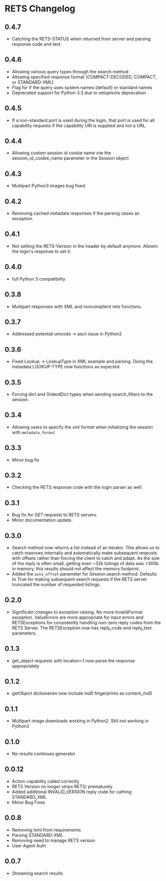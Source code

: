 # RETS Changelog

## 0.4.7
* Catching the RETS-STATUS when returned from server and parsing response code and text.

## 0.4.6
* Allowing various query types through the search method
* Allowing specified response format (COMPACT-DECODED, COMPACT, or STANDARD-XML)
* Flag for if the query uses system names (default) or standard names
* Deprecated support for Python 3.3 due to setuptools deprecation

## 0.4.5
* If a non-standard port is used during the login, that port is used for all capability requests if the capability URI is supplied and not a URL.

## 0.4.4
* Allowing custom session id cookie name viw the session_id_cookie_name parameter in the Session object

## 0.4.3
* Multipart Python3 images bug fixed

## 0.4.2
* Removing cached metadata responses if the parsing raises an exception.

## 0.4.1
* Not setting the RETS-Version in the header by default anymore. Allowin the login's response to set it.

## 0.4.0
* full Python 3 compatibility

## 0.3.8
* Multipart responses with XML and noncomplient rets functions.

## 0.3.7
* Addressed potential unicode -> ascii issue in Python2

## 0.3.6
* Fixed Lookup -> LookupType in XML example and parsing. Doing the metadata LOOKUP-TYPE now functions as expected

## 0.3.5
* Forcing dict and OrderdDict types when sending search_filters to the session.

## 0.3.4
* Allowing users to specify the xml format when initializing the session with `metadata_format`

## 0.3.3
* Minor bug fix

## 0.3.2
* Checking the RETS response code with the login parser as well.

## 0.3.1
* Bug fix for GET requests to RETS servers.
* Minor documentation update.

## 0.3.0
* Search method now returns a list instead of an iterator. This allows us to catch maxrows internally and automatically
make subsequent reqeusts with offsets rather than forcing the client to catch and adapt. As the size of the reply is often
 small, getting even ~32k listings of data was >300k in memory, this results should not affect the memory footprint.
* Added the `auto_offset` parameter for Session.search method. Defaults to True for making subsequent search requests
if the RETS server truncated the number of requested listings.

## 0.2.0
* Significatn changes to exception raising. No more InvalidFormat exception. ValueErrors are more appropriate for
input errors and RETSExceptions for consistently handling non-zero reply codes from the RETS Server. The RETSException
now has reply_code and reply_text parameters. 

## 0.1.3
* get_object requests with location=1 now parse the response appropriately

## 0.1.2
* getObject dictionaries now include md5 fingerprints as content_md5

## 0.1.1
* Multipart image downloads working in Python2. Still not working in Python3

## 0.1.0
* No results continues generator

## 0.0.12
* Action capability called correctly
* RETS Version no longer strips RETS/ prematurely
* Added additional INVALID_VERSION reply code for cathing STANDARD_XML
* Minor Bug Fixes

## 0.0.8 
* Removing lxml from requirements
* Parsing STANDARD-XML
* Removing need to manage RETS version
* User Agent Auth

## 0.0.7
* Streaming search results
